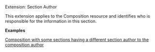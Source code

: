 Extension: Section Author

This extension applies to the Composition resource and identifies who is responsible for the information in this section.

**Examples**

[Composition with some sections having a different section author to the composition author](Composition-composition-different-authors.html)
